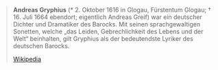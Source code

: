 > **Andreas Gryphius** (* 2. Oktober 1616 in Glogau, Fürstentum Glogau; † 16. Juli 1664 ebendort; eigentlich Andreas Greif) war ein deutscher Dichter und Dramatiker des Barocks. Mit seinen sprachgewaltigen Sonetten, welche „das Leiden, Gebrechlichkeit des Lebens und der Welt“ beinhalten, gilt Gryphius als der bedeutendste Lyriker des deutschen Barocks.
>
> [Wikipedia](https://de.wikipedia.org/wiki/Andreas%20Gryphius)